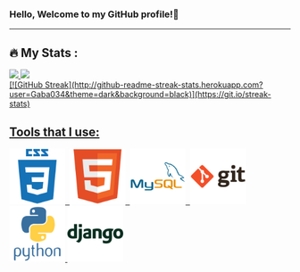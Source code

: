 ### Hello, Welcome to my GitHub profile!👋


---
:fire: My Stats :
---
<div>
<a href="https://Gaba034">
<img height="180em" src="https://github-readme-stats.vercel.app/api/top-langs/?username=Gaba034&layout=compact&langs_count=7&theme=highcontrast"/> 
<img height="180em" src="https://github-readme-stats.vercel.app/api?username=Gaba034&show_icons=true&theme=highcontrast&include_all_commits=true&count_private=true"/>
</div>
[![GitHub Streak](http://github-readme-streak-stats.herokuapp.com?user=Gaba034&theme=dark&background=black)](https://git.io/streak-stats)

## Tools that I use:
<div>
  <img src="https://github.com/devicons/devicon/blob/master/icons/css3/css3-plain-wordmark.svg"  title="CSS3" alt="CSS" width="100" height="100"/>&nbsp;
  <img src="https://github.com/devicons/devicon/blob/master/icons/html5/html5-original.svg" title="HTML5" alt="HTML" width="100" height="100"/>&nbsp;
  <img src="https://github.com/devicons/devicon/blob/master/icons/mysql/mysql-original-wordmark.svg" title="MySQL"  alt="MySQL" width="100" height="100"/>&nbsp;
  <img src="https://github.com/devicons/devicon/blob/master/icons/git/git-original-wordmark.svg" title="Git" **alt="Git" width="100" height="100"/>
  <img src="https://github.com/devicons/devicon/blob/master/icons/python/python-original-wordmark.svg" title="Git" **alt="Git" width="100" height="100"/>
  <img src="https://github.com/devicons/devicon/blob/master/icons/django/django-plain-wordmark.svg" title="Git" **alt="Git" width="100" height="100"/>
</div>


